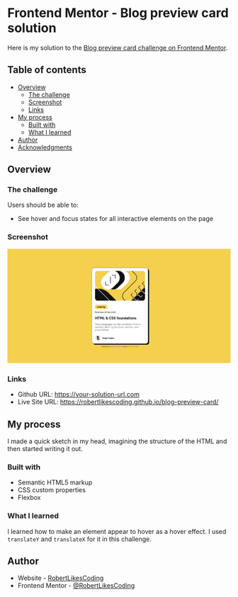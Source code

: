 # Frontend Mentor - Blog preview card solution

Here is my solution to the [Blog preview card challenge on Frontend Mentor](https://www.frontendmentor.io/challenges/blog-preview-card-ckPaj01IcS).

## Table of contents

- [Overview](#overview)
  - [The challenge](#the-challenge)
  - [Screenshot](#screenshot)
  - [Links](#links)
- [My process](#my-process)
  - [Built with](#built-with)
  - [What I learned](#what-i-learned)
- [Author](#author)
- [Acknowledgments](#acknowledgments)

## Overview

### The challenge

Users should be able to:

- See hover and focus states for all interactive elements on the page

### Screenshot

![](./design/Screenshot.png)

### Links

- Github URL: https://your-solution-url.com
- Live Site URL: https://robertlikescoding.github.io/blog-preview-card/

## My process

I made a quick sketch in my head, imagining the structure of the HTML and then started writing it out.

### Built with

- Semantic HTML5 markup
- CSS custom properties
- Flexbox

### What I learned

I learned how to make an element appear to hover as a hover effect. I used `translateY` and `translateX` for it in this challenge.

## Author

- Website - [RobertLikesCoding](https://github.com/RobertLikesCoding/)
- Frontend Mentor - [@RobertLikesCoding](https://www.frontendmentor.io/profile/RobertLikesCoding)
